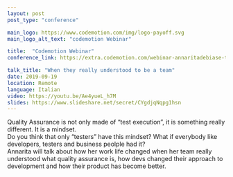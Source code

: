```yaml
---
layout: post
post_type: "conference"

main_logo: https://www.codemotion.com/img/logo-payoff.svg
main_logo_alt_text: "codemotion Webinar"

title:  "Codemotion Webinar"
conference_link: https://extra.codemotion.com/webinar-annaritadebiase-team/

talk_title: "When they really understood to be a team"
date: 2019-09-19
location: Remote
language: Italian
video: https://youtu.be/Ae4yueL_h7M
slides: https://www.slideshare.net/secret/CYgdjqNqpg1hsn
---
```

Quality Assurance is not only made of “test execution”, it is something really different. It is a mindset.
<br>Do you think that only “testers” have this mindset? What if everybody like developers, testers and business peolple had it?
<br>Annarita will talk about how her work life changed when her team really understood what quality assurance is, how devs changed their approach to development and how their product has become better.